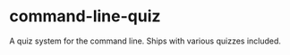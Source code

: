command-line-quiz
=================

A quiz system for the command line. Ships with various quizzes included.
